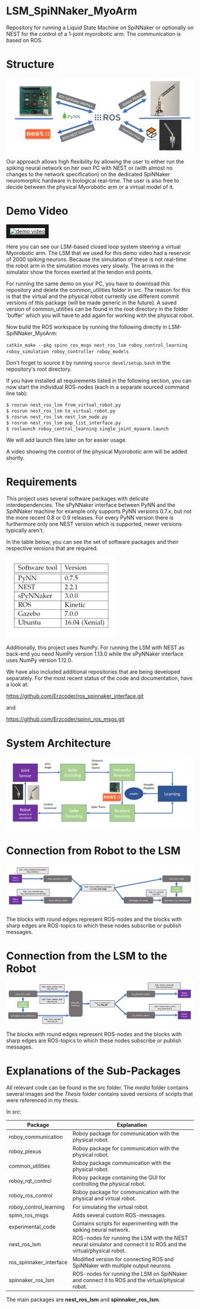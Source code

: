 # LSM_SpiNNaker_MyoArm
Repository for running a Liquid State Machine on SpiNNaker or optionally on NEST for the control of a 1-joint myorobotic arm. The communication is based on ROS.


# Structure

![](https://github.com/Roboy/LSM_SpiNNaker_MyoArm/blob/master/media/interfaces.png "Interfaces")

Our approach allows high flexibility by allowing the user to either run the spiking neural network on her own PC with NEST or (with almost no changes to the network specification) on the dedicated SpiNNaker neuromorphic hardware in biological real-time. The user is also free to decide between the physical Myorobotic arm or a virtual model of it.  

# Demo Video

<a href="http://www.youtube.com/watch?feature=player_embedded&v=cjA-FDAnFxs
" target="_blank"><img src="http://img.youtube.com/vi/cjA-FDAnFxs/0.jpg" 
alt="demo video" width="360" height="270" border="10" /></a>

Here you can see our LSM-based closed loop system steering a virtual Myorobotic arm. 
The LSM that we used for this demo video had a reservoir of 2000 spiking neurons. Because the simulation of these is not real-time the robot arm in the simulation moves very slowly. The arrows in the simulator show the forces exerted at the tendon end points. 

For running the same demo on your PC, you have to download this repository and delete the common_utilities folder in src. The reason for this is that the virtual and the physical robot currently use different commit versions of this package (will be made generic in the future). A saved version of common_utilities can be found in the root directory in the folder 'buffer' which you will have to add again for working with the physical robot. 

Now build the ROS workspace by running the following directly in LSM-SpiNNaker_MyoArm:

`catkin_make --pkg spinn_ros_msgs nest_ros_lsm roboy_control_learning roboy_simulation roboy_controller roboy_models`

Don't forget to source it by running `source devel/setup.bash` in the repository's root directory. 

If you have installed all requirements listed in the following section, you can now start the individual ROS-nodes (each in a separate sourced command line tab): 

```
$ rosrun nest_ros_lsm from_virtual_robot.py
$ rosrun nest_ros_lsm to_virtual_robot.py
$ rosrun nest_ros_lsm nest_lsm_node.py
$ rosrun nest_ros_lsm pop_list_interface.py 
$ roslaunch roboy_control_learning single_joint_myoarm.launch 
```

We will add launch files later on for easier usage. 

A video showing the control of the physical Myorobotic arm will be added shortly. 


# Requirements

This project uses several software packages with delicate interdependencies. The sPyNNaker interface between PyNN and the SpiNNaker machine for example only supports PyNN versions 0.7.x, but not the more recent 0.8 or 0.9 releases. For every PyNN version there is furthermore only one NEST version which is supported, newer versions typically aren't. 

In the table below, you can see the set of software packages and their respective versions that are required. 

![](https://github.com/Roboy/LSM_SpiNNaker_MyoArm/blob/master/media/requirements.png "Requirements")


Additionally, this project uses NumPy. For running the LSM with NEST as back-end you need NumPy version 1.13.0 while the sPyNNaker interface uses NumPy version 1.12.0.

We have also included additional repositories that are being developed separately.
For the most recent status of the code and documentation, have a look at:

https://github.com/Erzcoder/ros_spinnaker_interface.git

and

https://github.com/Erzcoder/spinn_ros_msgs.git



# System Architecture

![](https://github.com/Roboy/LSM_SpiNNaker_MyoArm/blob/master/media/system_architecture.png "System Architecture")

# Connection from Robot to the LSM

![](https://github.com/Roboy/LSM_SpiNNaker_MyoArm/blob/master/media/robot_to_lsm.png "Robot to LSM")

The blocks with round edges represent ROS-nodes and the blocks with sharp edges are ROS-topics to which these nodes subscribe or publish messages. 


# Connection from the LSM to the Robot

![](https://github.com/Roboy/LSM_SpiNNaker_MyoArm/blob/master/media/lsm_to_robot.png "LSM to Robot")

The blocks with round edges represent ROS-nodes and the blocks with sharp edges are ROS-topics to which these nodes subscribe or publish messages. 

# Explanations of the Sub-Packages

All relevant code can be found in the *src* folder. The *media* folder contains several images and the *Thesis* folder contains saved versions of scripts that were referenced in my thesis. 

In *src*: 

| Package               | Explanation |
|-----------------------|-------------|
|roboy_communication| Roboy package for communication with the physical robot. |
|roboy_plexus | Roboy package for communication with the physical robot.|
|common_utilities |Roboy package communication with the physical robot. |
|roboy_rqt_control | Roboy package containing the GUI for controlling the physical robot. |
|roboy_ros_control | Roboy package for communication with the physical and virtual robot.|
|roboy_control_learning| For simulating the virtual robot.|
|spinn_ros_msgs| Adds several custom ROS-messages. | 
|experimental_code      | Contains scripts for experimenting with the spiking neural network. |
|nest_ros_lsm| ROS-nodes for running the LSM with the NEST neural simulator and connect it to ROS and the virtual/physical robot. |
|ros_spinnaker_interface | Modified version for connecting ROS and SpiNNaker with multiple output neurons. |
|spinnaker_ros_lsm | ROS-nodes for running the LSM on SpiNNaker and connect it to ROS and the virtual/physical robot.|

The main packages are **nest_ros_lsm** and **spinnaker_ros_lsm**. 

